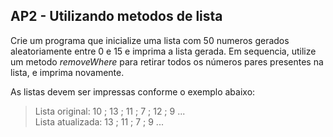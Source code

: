 ## AP2 - Utilizando metodos de lista

Crie um programa que inicialize uma lista com 50 numeros gerados aleatoriamente entre 0 e 15 e imprima a lista gerada.
Em sequencia, utilize um metodo *removeWhere* para retirar todos os números pares presentes na lista, e
imprima novamente.

As listas devem ser impressas conforme o exemplo abaixo:

> Lista original: 10 ; 13 ; 11 ; 7 ; 12 ; 9 ...  
> Lista atualizada: 13 ; 11 ; 7 ; 9 ...